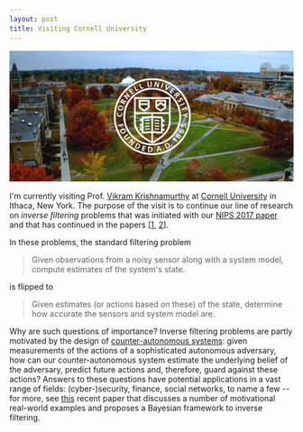 ```yaml
---
layout: post
title: Visiting Cornell University
---
```


<p align="center">
    <img width="525" src="../img/cornell.jpg">
</p>

I'm currently visiting Prof. [Vikram Krishnamurthy](https://vikram.ece.cornell.edu/) at
[Cornell University](https://www.cornell.edu/) in Ithaca, New York. The purpose of the
visit is to continue our line of research on *inverse filtering* problems that was
initiated with our [NIPS 2017
paper](http://papers.nips.cc/paper/7008-inverse-filtering-for-hidden-markov-models) and
that has continued in the papers [[1](https://ieeexplore.ieee.org/document/8619013),
[2](https://ieeexplore.ieee.org/document/8693524)].

In these problems, the standard filtering problem

> Given observations from a noisy sensor along with a system model, compute estimates of the system's state.

is flipped to

> Given estimates (or actions based on these) of the state, determine how accurate the
> sensors and system model are.

Why are such questions of importance? Inverse filtering problems are partly motivated by
the design of [counter-autonomous
systems](https://papers.ssrn.com/sol3/papers.cfm?abstract_id=2963835): given measurements
of the actions of a sophisticated autonomous adversary, how can our counter-autonomous
system estimate the underlying belief of the adversary, predict future actions and,
therefore, guard against these actions? Answers to these questions have potential
applications in a vast range of fields: (cyber-)security, finance, social networks, to name
a few -- for more, see [this](https://arxiv.org/pdf/1905.07230.pdf) recent paper that
discusses a number of motivational real-world examples and proposes a Bayesian framework
to inverse filtering.

